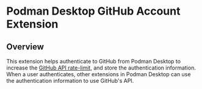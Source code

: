 # Podman Desktop GitHub Account Extension

## Overview

This extension helps authenticate to GitHub from Podman Desktop to increase the [GitHub API rate-limit](https://docs.github.com/en/rest/using-the-rest-api/rate-limits-for-the-rest-api?apiVersion=2022-11-28), and store the authentication information. When a user authenticates, other extensions in Podman Desktop can use the authentication information to use GitHub's API.
